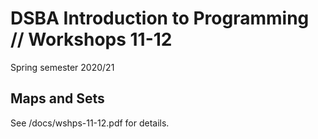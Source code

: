 # DSBA Introduction to Programming // Workshops 11-12
Spring semester 2020/21

## Maps and Sets

See /docs/wshps-11-12.pdf for details.